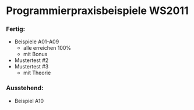 # Programmierpraxisbeispiele WS2011

### Fertig:
 * Beispiele A01-A09
     * alle erreichen 100%
     * mit Bonus
 * Mustertest #2
 * Mustertest #3
     * mit Theorie

### Ausstehend:
 * Beispiel A10
 
 